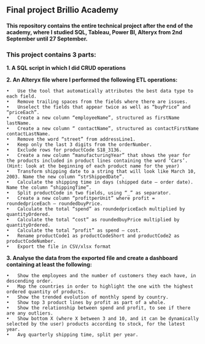 ## Final project Brillio Academy

#### This repository contains the entire technical project after the end of the academy, where I studied SQL, Tableau,  Power BI, Alteryx from 2nd September until 27 September.

### This project contains 3 parts:
**1. A SQL script in which I did CRUD operations**
   
**2. An Alteryx file where I performed the following ETL operations:**

    •	Use the tool that automatically attributes the best data type to each field.
    •	Remove trailing spaces from the fields where there are issues. 
    •	Unselect the fields that appear twice as well as “buyPrice” and “priceEach”.
    •	Create a new column “employeeName”, structured as firstName lastName.
    •	Create a new column “ contactName”, structured as contactFirstName contactLastName.
    •	Remove the word “street” from addressLine1.
    •	Keep only the last 3 digits from the orderNumber.
    •	Exclude rows for productCode S18_3136.
    •	Create a new column “manufacturingYear” that shows the year for the products included in product lines containing the word ‘Cars’. (Hint: look at the beginning of each product name for the year)
    •	Transform shipping date to a string that will look like March 10, 2003. Name the new column “strShippedDate”.
    •	Calculate the shipping time in days (shipped date – order date). Name the column “shippingTime”.
    •	Split productCode in two fields, using “_” as separator. 
    •	Create a new column “profitperUnit” where profit = roundedpriceEach – roundedbuyPrice.
    •	Calculate the total “spend” as roundedpriceEach multiplied by quantityOrdered.
    •	Calculate the total “cost” as roundedbuyPrice multiplied by quantityOrdered.
    •	Calculate the total “profit” as spend – cost.
    •	Rename productCode1 as productCodeShort and productCode2 as productCodeNumber.
    •   Export the file in CSV/xlsx format
    
**3. Analyse the data from the exported file and create a dashboard containing at least the following:** 

    •	Show the employees and the number of customers they each have, in descending order.
    •	Map the countries in order to highlight the one with the highest ordered quantity of products.
    •	Show the trended evolution of monthly spend by country.
    •	Show top 3 product lines by profit as part of a whole.
    •	Show the relationship between spend and profit, to see if there are any outliers.
    •	Show bottom X (where X between 3 and 10, and it can be dynamically selected by the user) products according to stock, for the latest year.
    •	Avg quarterly shipping time, split per year.
